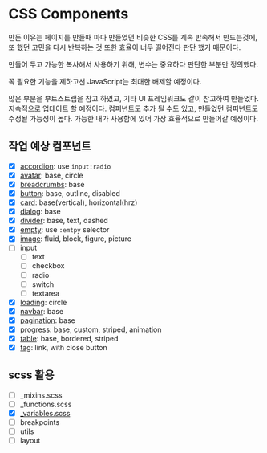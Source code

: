 # CSS Components

만든 이유는 페이지를 만들때 마다 만들었던 비슷한 CSS를 계속 반속해서 만드는것에,
또 했던 고민을 다시 반복하는 것 또한 효율이 너무 떨어진다 판단 했기 때문이다.

만들어 두고 가능한 복사해서 사용하기 위해, 변수는 중요하다 판단한 부분만 정의했다.

꼭 필요한 기능을 제하고선 JavaScript는 최대한 배제할 예정이다.

많은 부분을 부트스트랩을 참고 하였고, 기타 UI 프레임워크도 같이 참고하여 만들었다.
지속적으로 업데이트 할 예정이다.
컴퍼넌트도 추가 될 수도 있고, 만들었던 컴퍼넌트도 수정될 가능성이 높다.
가능한 내가 사용함에 있어 가장 효율적으로 만들어갈 예정이다.

## 작업 예상 컴포넌트

- [x] [accordion](components/accordion.html): use `input:radio`
- [x] [avatar](components/avatar.html): base, circle
- [x] [breadcrumbs](components/breadcrumbs.html): base
- [x] [button](components/button.html): base, outline, disabled
- [x] [card](components/card.html): base(vertical), horizontal(hrz)
- [x] [dialog](components/dialog.html): base
- [x] [divider](components/divider.html): base, text, dashed
- [x] [empty](components/empty.html): use `:emtpy` selector
- [x] [image](components/image.html): fluid, block, figure, picture
- [ ] input
  - [ ] text
  - [ ] checkbox
  - [ ] radio
  - [ ] switch
  - [ ] textarea
- [x] [loading](components/loading.html): circle
- [x] [navbar](components/navbar.html): base
- [x] [pagination](components/pagination.html): base
- [x] [progress](components/progress.html): base, custom, striped, animation
- [x] [table](components/table.html): base, bordered, striped
- [x] [tag](components/tag.html): link, with close button

## scss 활용

- [ ] _mixins.scss
- [ ] _functions.scss
- [x] [_variables.scss](sass/variables.html)
- [ ] breakpoints
- [ ] utils
- [ ] layout
